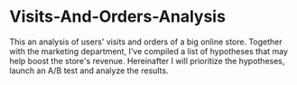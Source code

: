 # Visits-And-Orders-Analysis
This an analysis of users' visits and orders of a big online store. Together with the marketing department, I've compiled a list of hypotheses that may help boost the store's revenue. Hereinafter I will prioritize the hypotheses, launch an A/B test and analyze the results.
